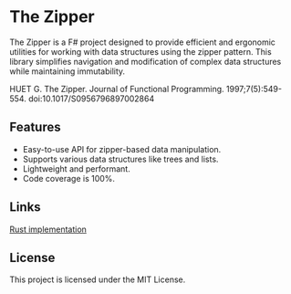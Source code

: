 # The Zipper

The Zipper is a F# project designed to provide efficient and ergonomic utilities for working with data structures using the zipper pattern. This library simplifies navigation and modification of complex data structures while maintaining immutability.

HUET G. The Zipper. Journal of Functional Programming. 1997;7(5):549-554. doi:10.1017/S0956796897002864

## Features

- Easy-to-use API for zipper-based data manipulation.
- Supports various data structures like trees and lists.
- Lightweight and performant.
- Code coverage is 100%.

## Links

[Rust implementation](https://github.com/Denys-Bushulyak/the-zipper)

## License

This project is licensed under the MIT License.
